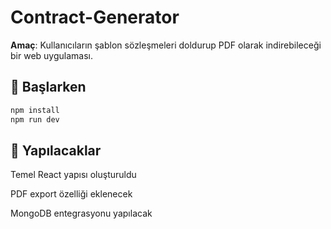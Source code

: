 # Contract-Generator

**Amaç**: Kullanıcıların şablon sözleşmeleri doldurup PDF olarak indirebileceği bir web uygulaması.

## 🚀 Başlarken
```bash
npm install
npm run dev
```

## 📌 Yapılacaklar
Temel React yapısı oluşturuldu

PDF export özelliği eklenecek

MongoDB entegrasyonu yapılacak